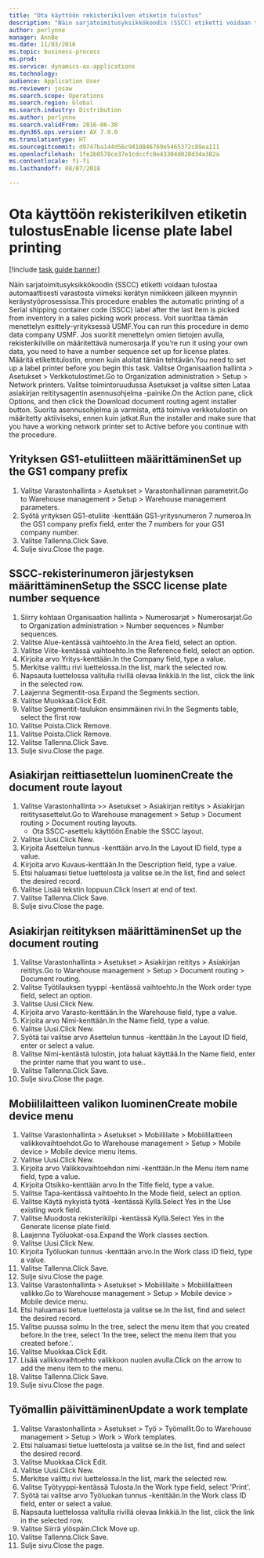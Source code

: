 ```yaml
--- 
title: "Ota käyttöön rekisterikilven etiketin tulostus"
description: "Näin sarjatoimitusyksikkökoodin (SSCC) etiketti voidaan tulostaa automaattisesti varastosta viimeksi kerätyn nimikkeen jälkeen myynnin keräystyöprosessissa."
author: perlynne
manager: AnnBe
ms.date: 11/03/2016
ms.topic: business-process
ms.prod: 
ms.service: dynamics-ax-applications
ms.technology: 
audience: Application User
ms.reviewer: josaw
ms.search.scope: Operations
ms.search.region: Global
ms.search.industry: Distribution
ms.author: perlynne
ms.search.validFrom: 2016-06-30
ms.dyn365.ops.version: AX 7.0.0
ms.translationtype: HT
ms.sourcegitcommit: d9747ba144d56c9410846769e5465372c89ea111
ms.openlocfilehash: 1fe2b0578ce37e1cdccfc0e43304d028d34a382a
ms.contentlocale: fi-fi
ms.lasthandoff: 08/07/2018

---
```

# <a name="enable-license-plate-label-printing"></a><span data-ttu-id="1ac96-103">Ota käyttöön rekisterikilven etiketin tulostus</span><span class="sxs-lookup"><span data-stu-id="1ac96-103">Enable license plate label printing</span></span>

[!include [task guide banner](../../includes/task-guide-banner.md)]

<span data-ttu-id="1ac96-104">Näin sarjatoimitusyksikkökoodin (SSCC) etiketti voidaan tulostaa automaattisesti varastosta viimeksi kerätyn nimikkeen jälkeen myynnin keräystyöprosessissa.</span><span class="sxs-lookup"><span data-stu-id="1ac96-104">This procedure enables the automatic printing of a Serial shipping container code (SSCC) label after the last item is picked from inventory in a sales picking work process.</span></span> <span data-ttu-id="1ac96-105">Voit suorittaa tämän menettelyn esittely-yrityksessä USMF.</span><span class="sxs-lookup"><span data-stu-id="1ac96-105">You can run this procedure in demo data company USMF.</span></span> <span data-ttu-id="1ac96-106">Jos suoritit menettelyn omien tietojen avulla, rekisterikilville on määritettävä numerosarja.</span><span class="sxs-lookup"><span data-stu-id="1ac96-106">If you’re run it using your own data, you need to have a number sequence set up for license plates.</span></span> <span data-ttu-id="1ac96-107">Määritä etikettitulostin, ennen kuin aloitat tämän tehtävän.</span><span class="sxs-lookup"><span data-stu-id="1ac96-107">You need to set up a label printer before you begin this task.</span></span> <span data-ttu-id="1ac96-108">Valitse Organisaation hallinta > Asetukset > Verkkotulostimet.</span><span class="sxs-lookup"><span data-stu-id="1ac96-108">Go to Organization administration > Setup > Network printers.</span></span> <span data-ttu-id="1ac96-109">Valitse toimintoruudussa Asetukset ja valitse sitten Lataa asiakirjan reititysagentin asennusohjelma -painike.</span><span class="sxs-lookup"><span data-stu-id="1ac96-109">On the Action pane, click Options, and then click the Download document routing agent installer button.</span></span> <span data-ttu-id="1ac96-110">Suorita asennusohjelma ja varmista, että toimiva verkkotulostin on määritetty aktiiviseksi, ennen kuin jatkat.</span><span class="sxs-lookup"><span data-stu-id="1ac96-110">Run the installer and make sure that you have a working network printer set to Active before you continue with the procedure.</span></span>


## <a name="set-up-the-gs1-company-prefix"></a><span data-ttu-id="1ac96-111">Yrityksen GS1-etuliitteen määrittäminen</span><span class="sxs-lookup"><span data-stu-id="1ac96-111">Set up the GS1 company prefix</span></span>
1. <span data-ttu-id="1ac96-112">Valitse Varastonhallinta > Asetukset > Varastonhallinnan parametrit.</span><span class="sxs-lookup"><span data-stu-id="1ac96-112">Go to Warehouse management > Setup > Warehouse management parameters.</span></span>
2. <span data-ttu-id="1ac96-113">Syötä yrityksen GS1-etuliite -kenttään GS1-yritysnumeron 7 numeroa.</span><span class="sxs-lookup"><span data-stu-id="1ac96-113">In the GS1 company prefix field, enter the 7 numbers for your GS1 company number.</span></span>
3. <span data-ttu-id="1ac96-114">Valitse Tallenna.</span><span class="sxs-lookup"><span data-stu-id="1ac96-114">Click Save.</span></span>
4. <span data-ttu-id="1ac96-115">Sulje sivu.</span><span class="sxs-lookup"><span data-stu-id="1ac96-115">Close the page.</span></span>

## <a name="setup-the-sscc-license-plate-number-sequence"></a><span data-ttu-id="1ac96-116">SSCC-rekisterinumeron järjestyksen määrittäminen</span><span class="sxs-lookup"><span data-stu-id="1ac96-116">Setup the SSCC license plate number sequence</span></span>
1. <span data-ttu-id="1ac96-117">Siirry kohtaan Organisaation hallinta > Numerosarjat > Numerosarjat.</span><span class="sxs-lookup"><span data-stu-id="1ac96-117">Go to Organization administration > Number sequences > Number sequences.</span></span>
2. <span data-ttu-id="1ac96-118">Valitse Alue-kentässä vaihtoehto.</span><span class="sxs-lookup"><span data-stu-id="1ac96-118">In the Area field, select an option.</span></span>
3. <span data-ttu-id="1ac96-119">Valitse Viite-kentässä vaihtoehto.</span><span class="sxs-lookup"><span data-stu-id="1ac96-119">In the Reference field, select an option.</span></span>
4. <span data-ttu-id="1ac96-120">Kirjoita arvo Yritys-kenttään.</span><span class="sxs-lookup"><span data-stu-id="1ac96-120">In the Company field, type a value.</span></span>
5. <span data-ttu-id="1ac96-121">Merkitse valittu rivi luettelossa.</span><span class="sxs-lookup"><span data-stu-id="1ac96-121">In the list, mark the selected row.</span></span>
6. <span data-ttu-id="1ac96-122">Napsauta luettelossa valitulla rivillä olevaa linkkiä.</span><span class="sxs-lookup"><span data-stu-id="1ac96-122">In the list, click the link in the selected row.</span></span>
7. <span data-ttu-id="1ac96-123">Laajenna Segmentit-osa.</span><span class="sxs-lookup"><span data-stu-id="1ac96-123">Expand the Segments section.</span></span>
8. <span data-ttu-id="1ac96-124">Valitse Muokkaa.</span><span class="sxs-lookup"><span data-stu-id="1ac96-124">Click Edit.</span></span>
9. <span data-ttu-id="1ac96-125">Valitse Segmentit-taulukon ensimmäinen rivi.</span><span class="sxs-lookup"><span data-stu-id="1ac96-125">In the Segments table, select the first row</span></span>
10. <span data-ttu-id="1ac96-126">Valitse Poista.</span><span class="sxs-lookup"><span data-stu-id="1ac96-126">Click Remove.</span></span>
11. <span data-ttu-id="1ac96-127">Valitse Poista.</span><span class="sxs-lookup"><span data-stu-id="1ac96-127">Click Remove.</span></span>
12. <span data-ttu-id="1ac96-128">Valitse Tallenna.</span><span class="sxs-lookup"><span data-stu-id="1ac96-128">Click Save.</span></span>
13. <span data-ttu-id="1ac96-129">Sulje sivu.</span><span class="sxs-lookup"><span data-stu-id="1ac96-129">Close the page.</span></span>

## <a name="create-the-document-route-layout"></a><span data-ttu-id="1ac96-130">Asiakirjan reittiasettelun luominen</span><span class="sxs-lookup"><span data-stu-id="1ac96-130">Create the document route layout</span></span>
1. <span data-ttu-id="1ac96-131">Valitse Varastonhallinta >> Asetukset > Asiakirjan reititys > Asiakirjan reititysasettelut.</span><span class="sxs-lookup"><span data-stu-id="1ac96-131">Go to Warehouse management > Setup > Document routing > Document routing layouts.</span></span>
    * <span data-ttu-id="1ac96-132">Ota SSCC-asettelu käyttöön.</span><span class="sxs-lookup"><span data-stu-id="1ac96-132">Enable the SSCC layout.</span></span>  
2. <span data-ttu-id="1ac96-133">Valitse Uusi.</span><span class="sxs-lookup"><span data-stu-id="1ac96-133">Click New.</span></span>
3. <span data-ttu-id="1ac96-134">Kirjoita Asettelun tunnus -kenttään arvo.</span><span class="sxs-lookup"><span data-stu-id="1ac96-134">In the Layout ID field, type a value.</span></span>
4. <span data-ttu-id="1ac96-135">Kirjoita arvo Kuvaus-kenttään.</span><span class="sxs-lookup"><span data-stu-id="1ac96-135">In the Description field, type a value.</span></span>
5. <span data-ttu-id="1ac96-136">Etsi haluamasi tietue luettelosta ja valitse se.</span><span class="sxs-lookup"><span data-stu-id="1ac96-136">In the list, find and select the desired record.</span></span>
6. <span data-ttu-id="1ac96-137">Valitse Lisää tekstin loppuun.</span><span class="sxs-lookup"><span data-stu-id="1ac96-137">Click Insert at end of text.</span></span>
7. <span data-ttu-id="1ac96-138">Valitse Tallenna.</span><span class="sxs-lookup"><span data-stu-id="1ac96-138">Click Save.</span></span>
8. <span data-ttu-id="1ac96-139">Sulje sivu.</span><span class="sxs-lookup"><span data-stu-id="1ac96-139">Close the page.</span></span>

## <a name="set-up-the-document-routing"></a><span data-ttu-id="1ac96-140">Asiakirjan reitityksen määrittäminen</span><span class="sxs-lookup"><span data-stu-id="1ac96-140">Set up the document routing</span></span>
1. <span data-ttu-id="1ac96-141">Valitse Varastonhallinta > Asetukset > Asiakirjan reititys > Asiakirjan reititys.</span><span class="sxs-lookup"><span data-stu-id="1ac96-141">Go to Warehouse management > Setup > Document routing > Document routing.</span></span>
2. <span data-ttu-id="1ac96-142">Valitse Työtilauksen tyyppi -kentässä vaihtoehto.</span><span class="sxs-lookup"><span data-stu-id="1ac96-142">In the Work order type field, select an option.</span></span>
3. <span data-ttu-id="1ac96-143">Valitse Uusi.</span><span class="sxs-lookup"><span data-stu-id="1ac96-143">Click New.</span></span>
4. <span data-ttu-id="1ac96-144">Kirjoita arvo Varasto-kenttään.</span><span class="sxs-lookup"><span data-stu-id="1ac96-144">In the Warehouse field, type a value.</span></span>
5. <span data-ttu-id="1ac96-145">Kirjoita arvo Nimi-kenttään.</span><span class="sxs-lookup"><span data-stu-id="1ac96-145">In the Name field, type a value.</span></span>
6. <span data-ttu-id="1ac96-146">Valitse Uusi.</span><span class="sxs-lookup"><span data-stu-id="1ac96-146">Click New.</span></span>
7. <span data-ttu-id="1ac96-147">Syötä tai valitse arvo Asettelun tunnus -kenttään.</span><span class="sxs-lookup"><span data-stu-id="1ac96-147">In the Layout ID field, enter or select a value.</span></span>
8. <span data-ttu-id="1ac96-148">Valitse Nimi-kentästä tulostin, jota haluat käyttää.</span><span class="sxs-lookup"><span data-stu-id="1ac96-148">In the Name field, enter the printer name that you want to use..</span></span>
9. <span data-ttu-id="1ac96-149">Valitse Tallenna.</span><span class="sxs-lookup"><span data-stu-id="1ac96-149">Click Save.</span></span>
10. <span data-ttu-id="1ac96-150">Sulje sivu.</span><span class="sxs-lookup"><span data-stu-id="1ac96-150">Close the page.</span></span>

## <a name="create-mobile-device-menu"></a><span data-ttu-id="1ac96-151">Mobiililaitteen valikon luominen</span><span class="sxs-lookup"><span data-stu-id="1ac96-151">Create mobile device menu</span></span>
1. <span data-ttu-id="1ac96-152">Valitse Varastonhallinta > Asetukset > Mobiililaite > Mobiililaitteen valikkovaihtoehdot.</span><span class="sxs-lookup"><span data-stu-id="1ac96-152">Go to Warehouse management > Setup > Mobile device > Mobile device menu items.</span></span>
2. <span data-ttu-id="1ac96-153">Valitse Uusi.</span><span class="sxs-lookup"><span data-stu-id="1ac96-153">Click New.</span></span>
3. <span data-ttu-id="1ac96-154">Kirjoita arvo Valikkovaihtoehdon nimi -kenttään.</span><span class="sxs-lookup"><span data-stu-id="1ac96-154">In the Menu item name field, type a value.</span></span>
4. <span data-ttu-id="1ac96-155">Kirjoita Otsikko-kenttään arvo.</span><span class="sxs-lookup"><span data-stu-id="1ac96-155">In the Title field, type a value.</span></span>
5. <span data-ttu-id="1ac96-156">Valitse Tapa-kentässä vaihtoehto.</span><span class="sxs-lookup"><span data-stu-id="1ac96-156">In the Mode field, select an option.</span></span>
6. <span data-ttu-id="1ac96-157">Valitse Käytä nykyistä työtä -kentässä Kyllä.</span><span class="sxs-lookup"><span data-stu-id="1ac96-157">Select Yes in the Use existing work field.</span></span>
7. <span data-ttu-id="1ac96-158">Valitse Muodosta rekisterikilpi -kentässä Kyllä.</span><span class="sxs-lookup"><span data-stu-id="1ac96-158">Select Yes in the Generate license plate field.</span></span>
8. <span data-ttu-id="1ac96-159">Laajenna Työluokat-osa.</span><span class="sxs-lookup"><span data-stu-id="1ac96-159">Expand the Work classes section.</span></span>
9. <span data-ttu-id="1ac96-160">Valitse Uusi.</span><span class="sxs-lookup"><span data-stu-id="1ac96-160">Click New.</span></span>
10. <span data-ttu-id="1ac96-161">Kirjoita Työluokan tunnus -kenttään arvo.</span><span class="sxs-lookup"><span data-stu-id="1ac96-161">In the Work class ID field, type a value.</span></span>
11. <span data-ttu-id="1ac96-162">Valitse Tallenna.</span><span class="sxs-lookup"><span data-stu-id="1ac96-162">Click Save.</span></span>
12. <span data-ttu-id="1ac96-163">Sulje sivu.</span><span class="sxs-lookup"><span data-stu-id="1ac96-163">Close the page.</span></span>
13. <span data-ttu-id="1ac96-164">Valitse Varastonhallinta > Asetukset > Mobiililaite > Mobiililaitteen valikko.</span><span class="sxs-lookup"><span data-stu-id="1ac96-164">Go to Warehouse management > Setup > Mobile device > Mobile device menu.</span></span>
14. <span data-ttu-id="1ac96-165">Etsi haluamasi tietue luettelosta ja valitse se.</span><span class="sxs-lookup"><span data-stu-id="1ac96-165">In the list, find and select the desired record.</span></span>
15. <span data-ttu-id="1ac96-166">Valitse puussa solmu In the tree, select the menu item that you created before.</span><span class="sxs-lookup"><span data-stu-id="1ac96-166">In the tree, select 'In the tree, select the menu item that you created before.'.</span></span>
16. <span data-ttu-id="1ac96-167">Valitse Muokkaa.</span><span class="sxs-lookup"><span data-stu-id="1ac96-167">Click Edit.</span></span>
17. <span data-ttu-id="1ac96-168">Lisää valikkovaihtoehto valikkoon nuolen avulla.</span><span class="sxs-lookup"><span data-stu-id="1ac96-168">Click on the arrow to add the menu item to the menu.</span></span>
18. <span data-ttu-id="1ac96-169">Valitse Tallenna.</span><span class="sxs-lookup"><span data-stu-id="1ac96-169">Click Save.</span></span>
19. <span data-ttu-id="1ac96-170">Sulje sivu.</span><span class="sxs-lookup"><span data-stu-id="1ac96-170">Close the page.</span></span>

## <a name="update-a-work-template"></a><span data-ttu-id="1ac96-171">Työmallin päivittäminen</span><span class="sxs-lookup"><span data-stu-id="1ac96-171">Update a work template</span></span>
1. <span data-ttu-id="1ac96-172">Valitse Varastonhallinta > Asetukset > Työ > Työmallit.</span><span class="sxs-lookup"><span data-stu-id="1ac96-172">Go to Warehouse management > Setup > Work > Work templates.</span></span>
2. <span data-ttu-id="1ac96-173">Etsi haluamasi tietue luettelosta ja valitse se.</span><span class="sxs-lookup"><span data-stu-id="1ac96-173">In the list, find and select the desired record.</span></span>
3. <span data-ttu-id="1ac96-174">Valitse Muokkaa.</span><span class="sxs-lookup"><span data-stu-id="1ac96-174">Click Edit.</span></span>
4. <span data-ttu-id="1ac96-175">Valitse Uusi.</span><span class="sxs-lookup"><span data-stu-id="1ac96-175">Click New.</span></span>
5. <span data-ttu-id="1ac96-176">Merkitse valittu rivi luettelossa.</span><span class="sxs-lookup"><span data-stu-id="1ac96-176">In the list, mark the selected row.</span></span>
6. <span data-ttu-id="1ac96-177">Valitse Työtyyppi-kentässä Tulosta.</span><span class="sxs-lookup"><span data-stu-id="1ac96-177">In the Work type field, select 'Print'.</span></span>
7. <span data-ttu-id="1ac96-178">Syötä tai valitse arvo Työluokan tunnus -kenttään.</span><span class="sxs-lookup"><span data-stu-id="1ac96-178">In the Work class ID field, enter or select a value.</span></span>
8. <span data-ttu-id="1ac96-179">Napsauta luettelossa valitulla rivillä olevaa linkkiä.</span><span class="sxs-lookup"><span data-stu-id="1ac96-179">In the list, click the link in the selected row.</span></span>
9. <span data-ttu-id="1ac96-180">Valitse Siirrä ylöspäin.</span><span class="sxs-lookup"><span data-stu-id="1ac96-180">Click Move up.</span></span>
10. <span data-ttu-id="1ac96-181">Valitse Tallenna.</span><span class="sxs-lookup"><span data-stu-id="1ac96-181">Click Save.</span></span>
11. <span data-ttu-id="1ac96-182">Sulje sivu.</span><span class="sxs-lookup"><span data-stu-id="1ac96-182">Close the page.</span></span>


